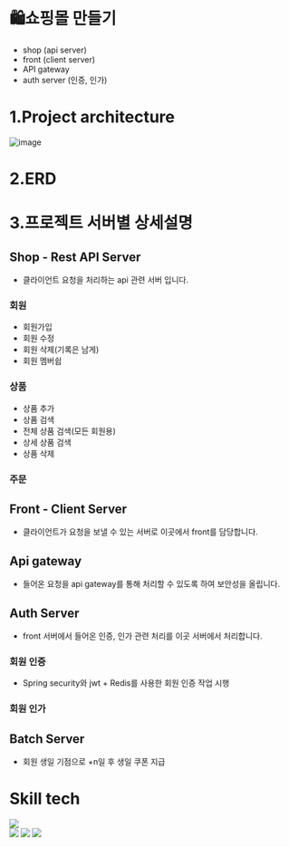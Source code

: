 # 🛍️쇼핑몰 만들기

- shop (api server)
- front (client server)
- API gateway 
- auth server (인증, 인가)

# 1.Project architecture
![image](https://user-images.githubusercontent.com/81970382/232740138-28aa5614-7928-4641-8f81-ad2fdf58b0cf.png)

# 2.ERD

# 3.프로젝트 서버별 상세설명
## Shop - Rest API Server
- 클라이언트 요청을 처리하는 api 관련 서버 입니다.
### 회원
- 회원가입
- 회원 수정
- 회원 삭제(기록은 남게)
- 회원 멤버쉽

### 상품
- 상품 추가
- 상품 검색
- 전체 상품 검색(모든 회원용)
- 상세 상품 검색
- 상품 삭제

### 주문


## Front - Client Server
- 클라이언트가 요청을 보낼 수 있는 서버로 이곳에서 front를 담당합니다.


## Api gateway
- 들어온 요청을 api gateway를 통해 처리할 수 있도록 하여 보안성을 올립니다.

## Auth Server
- front 서버에서 들어온 인증, 인가 관련 처리를 이곳 서버에서 처리합니다.

### 회원 인증
- Spring security와 jwt + Redis를 사용한 회원 인증 작업 시행
### 회원 인가


## Batch Server 
- 회원 생일 기점으로 +n일 후 생일 쿠폰 지급 

# Skill tech 
<img src="https://img.shields.io/badge/{내용}-{배경 색깔}?style={스타일}&logo={로고이름}&logoColor={로고 색깔}"/>
<div>
<img src="https://img.shields.io/badge/spring-6DB33F?style=flat&logo=Spring&logoColor=white"/> 
<img src="https://img.shields.io/badge/springBoot-6DB33F?style=flat&logo=Spring boot&logoColor=white"/>
<img src="https://img.shields.io/badge/spring Security-6DB33F?style=flat&logo=Spring Security&logoColor=white"/>
</div>

